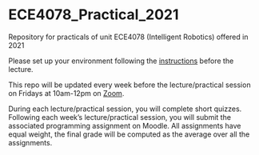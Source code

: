 # ECE4078_Practical_2021
Repository for practicals of unit ECE4078 (Intelligent Robotics) offered in 2021

Please set up your environment following the [instructions](Instructions) before the lecture.

This repo will be updated every week before the lecture/practical session on Fridays at 10am-12pm on [Zoom](https://monash.zoom.us/j/82404943087?pwd=d1dxQmpKdFp1Zis4ME55b0tFcVVsdz09). 

During each lecture/practical session, you will complete short quizzes. Following each week’s lecture/practical session, you will submit the associated programming assignment on Moodle. All assignments have equal weight, the final grade will be computed as the average over all the assignments.
